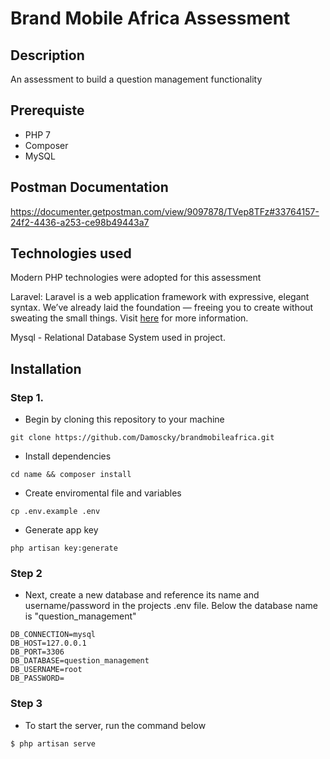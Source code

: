 # Brand Mobile Africa Assessment

## Description

An assessment to build a question management functionality 

## Prerequiste

<ul>
    <li>PHP 7</li>
    <li>Composer</li>
    <li>MySQL</li>
</ul>

## Postman Documentation

https://documenter.getpostman.com/view/9097878/TVep8TFz#33764157-24f2-4436-a253-ce98b49443a7


## Technologies used

Modern PHP technologies were adopted for this assessment

Laravel: Laravel is a web application framework with expressive, elegant syntax. We’ve already laid the foundation — freeing you to create without sweating the small things.
Visit [here](https://laravel.com/) for more information.


Mysql - Relational Database System used in project.


## Installation

### Step 1.
- Begin by cloning this repository to your machine 
```
git clone https://github.com/Damoscky/brandmobileafrica.git

```

- Install dependencies
```
cd name && composer install
```

- Create enviromental file and variables
```
cp .env.example .env
```

- Generate app key
```
php artisan key:generate
```

### Step 2
- Next, create a new database and reference its name and username/password in the projects .env file. Below the database name is "question_management"
```
DB_CONNECTION=mysql
DB_HOST=127.0.0.1
DB_PORT=3306
DB_DATABASE=question_management
DB_USERNAME=root
DB_PASSWORD=
```


### Step 3
- To start the server, run the command below
```shell
$ php artisan serve
```





